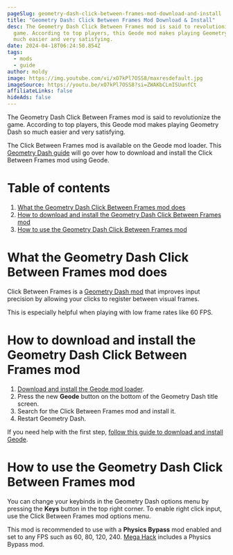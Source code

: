 ```yaml
---
pageSlug: geometry-dash-click-between-frames-mod-download-and-install
title: "Geometry Dash: Click Between Frames Mod Download & Install"
desc: The Geometry Dash Click Between Frames mod is said to revolutionize the
  game. According to top players, this Geode mod makes playing Geometry Dash so
  much easier and very satisfying.
date: 2024-04-18T06:24:50.854Z
tags:
  - mods
  - guide
author: moldy
image: https://img.youtube.com/vi/xO7kPl7OSS8/maxresdefault.jpg
imageSource: https://youtu.be/xO7kPl7OSS8?si=ZWAKbCLmISUunfCt
affiliateLinks: false
hideAds: false
---
```

The Geometry Dash Click Between Frames mod is said to revolutionize the game. According to top players, this Geode mod makes playing Geometry Dash so much easier and very satisfying.

The Click Between Frames mod is available on the Geode mod loader. This [Geometry Dash guide](/categories/guide/) will go over how to download and install the Click Between Frames mod using Geode.

# Table of contents

1. [What the Geometry Dash Click Between Frames mod does](#what-the-geometry-dash-click-between-frames-mod-does)
2. [How to download and install the Geometry Dash Click Between Frames mod](#how-to-download-and-install-the-geometry-dash-click-between-frames-mod)
3. [How to use the Geometry Dash Click Between Frames mod](#how-to-use-the-geometry-dash-click-between-frames-mod)

# What the Geometry Dash Click Between Frames mod does

Click Between Frames is a [Geometry Dash mod](/categories/mods/) that improves input precision by allowing your clicks to register between visual frames.

This is especially helpful when playing with low frame rates like 60 FPS.

# How to download and install the Geometry Dash Click Between Frames mod

1. [Download and install the Geode mod loader](/posts/geometry-dash-geode-how-to-download-and-install/).
2. Press the new **Geode** button on the bottom of the Geometry Dash title screen.
3. Search for the Click Between Frames mod and install it.
4. Restart Geometry Dash.

If you need help with the first step, [follow this guide to download and install Geode](/posts/geometry-dash-geode-how-to-download-and-install/).

# How to use the Geometry Dash Click Between Frames mod

You can change your keybinds in the Geometry Dash options menu by pressing the **Keys** button in the top right corner. To enable right click input, use the Click Between Frames mod options menu.

This mod is recommended to use with a **Physics Bypass** mod enabled and set to any FPS such as 60, 80, 120, 240. [Mega Hack](/posts/geometry-dash-mega-hack-how-to-download-and-install/) includes a Physics Bypass mod.